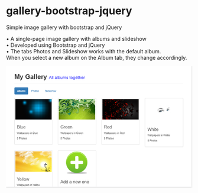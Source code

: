 # gallery-bootstrap-jquery
Simple image gallery with bootstrap and jQuery

•	A single-page image gallery with albums and slideshow  
•	Developed using Bootstrap and jQuery  
•	The tabs Photos and Slideshow works with the default album.  
When you select a new album on the Album tab, they change accordingly.
  
    
![Screenshot](/images/ss1.png)
